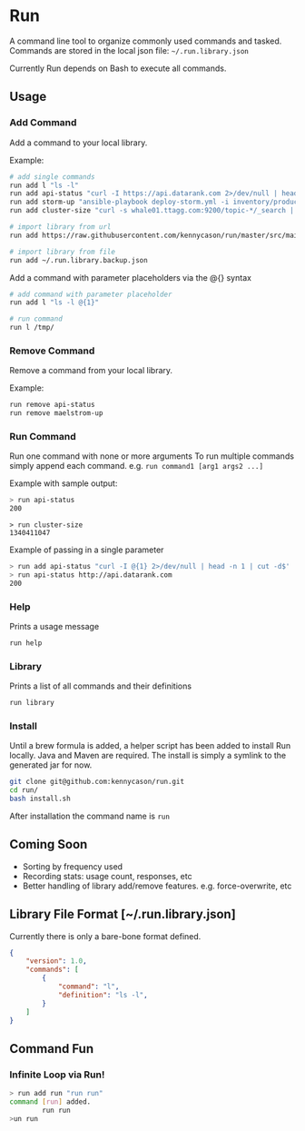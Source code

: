 Run
===

A command line tool to organize commonly used commands and tasked. Commands are stored in the local json file: `~/.run.library.json`

Currently Run depends on Bash to execute all commands.

## Usage

### Add Command

Add a command to your local library.

Example: 

```bash
# add single commands
run add l "ls -l"
run add api-status "curl -I https://api.datarank.com 2>/dev/null | head -n 1 | cut -d$' ' -f2"
run add storm-up "ansible-playbook deploy-storm.yml -i inventory/production -vvvv --private-key=keys/id_deployer -u deployer"
run add cluster-size "curl -s whale01.ttagg.com:9200/topic-*/_search | jq .hits.total"

# import library from url
run add https://raw.githubusercontent.com/kennycason/run/master/src/main/resources/com/kennycason/run/library/.run.library.sample.json

# import library from file
run add ~/.run.library.backup.json
```

Add a command with parameter placeholders via the @{} syntax
```bash
# add command with parameter placeholder 
run add l "ls -l @{1}"

# run command
run l /tmp/
```

### Remove Command

Remove a command from your local library.

Example: 

```bash
run remove api-status
run remove maelstrom-up
```

### Run Command

Run one command with none or more arguments To run multiple commands simply append each command. e.g. `run command1 [arg1 args2 ...]`

Example with sample output: 

```bash
> run api-status
200
```

```
> run cluster-size
1340411047
```

Example of passing in a single parameter
```bash
> run add api-status "curl -I @{1} 2>/dev/null | head -n 1 | cut -d$' ' -f2"
> run api-status http://api.datarank.com
200
```

### Help

Prints a usage message

```bash
run help
```

### Library

Prints a list of all commands and their definitions

```bash
run library
```

### Install

Until a brew formula is added, a helper script has been added to install Run locally. Java and Maven are required.
The install is simply a symlink to the generated jar for now.

```bash
git clone git@github.com:kennycason/run.git
cd run/
bash install.sh
```

After installation the command name is `run`

## Coming Soon

- Sorting by frequency used
- Recording stats: usage count, responses, etc
- Better handling of library add/remove features. e.g. force-overwrite, etc


## Library File Format [~/.run.library.json]

Currently there is only a bare-bone format defined.

```json
{
    "version": 1.0,
    "commands": [
        {
            "command": "l",
            "definition": "ls -l",
        }
    ]
}
```

## Command Fun

### Infinite Loop via Run!

```bash
> run add run "run run"
command [run] added.
        run run
>un run
````